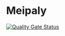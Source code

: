 # Meipaly
[![Quality Gate Status](https://sonarcloud.io/api/project_badges/measure?project=HoangTu18_Meipaly&metric=alert_status)](https://sonarcloud.io/dashboard?id=HoangTu18_Meipaly)
